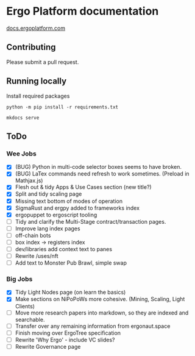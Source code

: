 Ergo Platform documentation
=======================================

[docs.ergoplatform.com](https://docs.ergoplatform.com/)

## Contributing

Please submit a pull request. 

## Running locally

Install required packages

```
python -m pip install -r requirements.txt
```

```
mkdocs serve
```


## ToDo

### Wee Jobs


- [x] (BUG) Python in multi-code selector boxes seems to have broken. 
- [x] (BUG) LaTex commands need refresh to work sometimes. (Preload in Mathjax.js)
- [x] Flesh out & tidy Apps & Use Cases section (new title?)
- [x] Split and tidy scaling page
- [x] Missing text bottom of modes of operation
- [x] SigmaRust and ergpy added to frameworks index
- [x] ergopuppet to ergoscript tooling
- [ ] Tidy and clarify the Multi-Stage contract/transaction pages. 
- [ ] Improve lang index pages
- [ ] off-chain bots
- [ ] box index -> registers index
- [ ] dev/libraries add context text to panes
- [ ] Rewrite /uses/nft
- [ ] Add text to Monster Pub Brawl, simple swap

### Big Jobs
- [x] Tidy Light Nodes page (on learn the basics)
- [x] Make sections on NiPoPoWs more cohesive. (Mining, Scaling, Light Clients)
- [ ] Move more research papers into markdown, so they are indexed and searchable. 
- [ ] Transfer over any remaining information from ergonaut.space
- [ ] Finish moving over ErgoTree specification
- [ ] Rewrite 'Why Ergo' - include VC slides?
- [ ] Rewrite Governance page